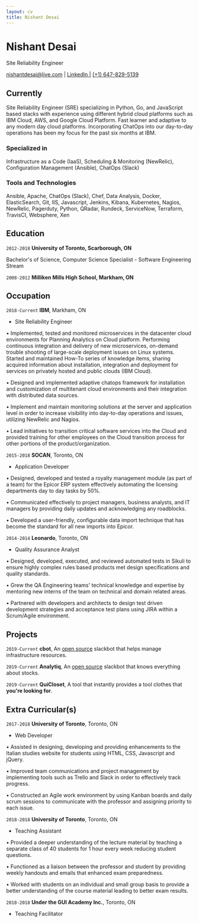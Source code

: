 ```yaml
---
layout: cv
title: Nishant Desai
---
```

# Nishant Desai
Site Reliability Engineer

<div id="webaddress">
  <a href="nishantdesai@live.com">nishantdesai@live.com</a>
| <a href="https://www.linkedin.com/in/nishant-desai/">LinkedIn |</a>
  <a href="">(+1) 647-829-5139</a>
</div>


## Currently


Site Reliability Engineer (SRE) specializing in Python, Go, and JavaScript based stacks with experience using different hybrid cloud platforms such as IBM Cloud, AWS, and Google Cloud Platform. Fast learner and adaptive to any modern day cloud platforms. Incorporating ChatOps into our day-to-day operations has been my focus for the past six months at IBM. 

### Specialized in

Infrastructure as a Code (IaaS), Scheduling & Monitoring (NewRelic), Configuration Management (Ansible), ChatOps (Slack)


### Tools and Technologies

Ansible, Apache, ChatOps (Slack), Chef, Data Analysis, Docker, ElasticSearch, Git, IIS, Javascript, Jenkins, Kibana, Kubernetes, Nagios, NewRelic, Pagerduty, Python, QRadar, Rundeck, ServiceNow, Terraform, TravisCI, Websphere, Xen


## Education

`2012-2018`
__University of Toronto, Scarborough, ON__

Bachelor's of Science, Computer Science Specialist - Software Engineering Stream

`2008-2012`
__Milliken Mills High School, Markham, ON__

## Occupation

`2018-Current`
__IBM__, Markham, ON

- Site Reliability Engineer

• Implemented, tested and monitored microservices in the datacenter cloud environments for Planning Analytics on Cloud platform. Performing continuous integration and delivery of new microservices, on-demand trouble shooting of large-scale deployment issues on Linux systems. Started and maintained How-To series of knowledge items, sharing acquired information about installation, integration and deployment for services on privately hosted and public clouds (IBM Cloud).

• Designed and implemented adaptive chatops framework for installation and customization of multitenant cloud environments and their integration with distributed data sources.

• Implement and maintain monitoring solutions at the server and application level in order to increase visibility into day-to-day operations and issues, utilizing NewRelic and Nagios. 

• Lead initiatives to transition critical software services into the Cloud and provided training for other employees on the Cloud transition process for other portions of the product/organization.

`2015-2018`
__SOCAN__, Toronto, ON

- Application Developer

• Designed, developed and tested a royalty management module (as part of a team) for the Epicor ERP system effectively automating the licensing departments day to day tasks by 50%.

• Communicated effectively to project managers, business analysts, and IT managers by providing daily updates and acknowledging any roadblocks.

• Developed a user-friendly, configurable data import technique that has become the standard for all new imports into Epicor.

`2014-2014`
__Leonardo__, Toronto, ON

- Quality Assurance Analyst

• Designed, developed, executed, and reviewed automated tests in Sikuli to ensure highly complex rules based products met design specifications and quality standards.

• Grew the QA Engineering teams' technical knowledge and expertise by mentoring new interns of the team on technical and domain related areas. 

• Partnered with developers and architects to design test driven development strategies and acceptance test plans using JIRA within a Scrum/Agile environment.

## Projects
`2019-Current`
__cbot__, An [open source](https://github.com/desainis/cloud-bot) slackbot that helps manage infrastructure resources. 

`2019-Current`
__Analytiq__, An [open source](https://github.com/desainis/analytiq) slackbot that knows everything about stocks. 

`2019-Current`
__QuiCloset__, A tool that instantly provides a tool clothes that **you're looking for**. 

## Extra Curricular(s)

`2017-2018`
__University of Toronto__, Toronto, ON

- Web Developer 

• Assisted in designing, developing and providing enhancements to the Italian studies website for students using HTML, CSS, Javascript and jQuery. 

• Improved team communications and project management by implementing tools such as Trello and Slack in order to effectively track progress.

• Constructed an Agile work environment by using Kanban boards and daily scrum sessions to communicate with the professor and assigning priority to each issue.

`2018-2018`
__University of Toronto__, Toronto, ON

- Teaching Assistant

• Provided a deeper understanding of the lecture material by teaching a separate class of 40 students for 1 hour every week reducing student questions. 

• Functioned as a liaison between the professor and student by providing weekly handouts and emails that enhanced exam preparedness.

• Worked with students on an individual and small group basis to provide a better understanding of the course material leading to better exam results.

`2018-2018`
__Under the GUI Academy Inc.__, Toronto, ON

- Teaching Facilitator

